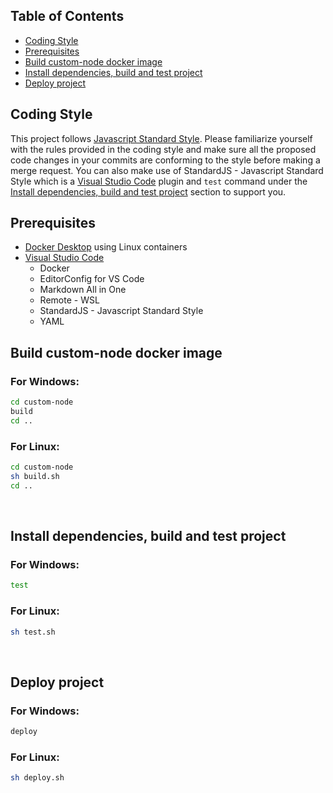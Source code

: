 ## Table of Contents
- [Coding Style](https://gitlab.com/ii887522/hydro/-/blob/master/CONTRIBUTING.md#coding-style)
- [Prerequisites](https://gitlab.com/ii887522/hydro/-/blob/master/CONTRIBUTING.md#prerequisites)
- [Build custom-node docker image](https://gitlab.com/ii887522/hydro/-/blob/master/CONTRIBUTING.md#build-custom-node-docker-image)
- [Install dependencies, build and test project](https://gitlab.com/ii887522/hydro/-/blob/master/CONTRIBUTING.md#install-dependencies-build-and-test-project)
- [Deploy project](https://gitlab.com/ii887522/hydro/-/blob/master/CONTRIBUTING.md#deploy-project)

## Coding Style
This project follows [Javascript Standard Style](https://standardjs.com/). Please familiarize yourself with the rules provided in the coding style and
make sure all the proposed code changes in your commits are conforming to the style before making a merge request. You can also make use of
StandardJS - Javascript Standard Style which is a [Visual Studio Code](https://code.visualstudio.com/) plugin and `test` command under the
[Install dependencies, build and test project](https://gitlab.com/ii887522/hydro#install-dependencies-build-and-test-project) section to support you.

## Prerequisites
- [Docker Desktop](https://www.docker.com/products/docker-desktop) using Linux containers
- [Visual Studio Code](https://code.visualstudio.com/)
  - Docker
  - EditorConfig for VS Code
  - Markdown All in One
  - Remote - WSL
  - StandardJS - Javascript Standard Style
  - YAML

## Build custom-node docker image

### For Windows:
```sh
cd custom-node
build
cd ..
```

### For Linux:
```sh
cd custom-node
sh build.sh
cd ..
```
<br />

## Install dependencies, build and test project

### For Windows:
```sh
test
```

### For Linux:
``` sh
sh test.sh
```
<br />

## Deploy project

### For Windows:
```sh
deploy
```

### For Linux:
```sh
sh deploy.sh
```

